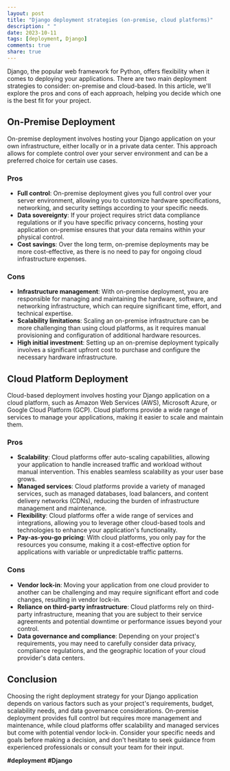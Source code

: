 ```yaml
---
layout: post
title: "Django deployment strategies (on-premise, cloud platforms)"
description: " "
date: 2023-10-11
tags: [deployment, Django]
comments: true
share: true
---
```


Django, the popular web framework for Python, offers flexibility when it comes to deploying your applications. There are two main deployment strategies to consider: on-premise and cloud-based. In this article, we'll explore the pros and cons of each approach, helping you decide which one is the best fit for your project.

## On-Premise Deployment

On-premise deployment involves hosting your Django application on your own infrastructure, either locally or in a private data center. This approach allows for complete control over your server environment and can be a preferred choice for certain use cases.

### Pros

- **Full control**: On-premise deployment gives you full control over your server environment, allowing you to customize hardware specifications, networking, and security settings according to your specific needs.
- **Data sovereignty**: If your project requires strict data compliance regulations or if you have specific privacy concerns, hosting your application on-premise ensures that your data remains within your physical control.
- **Cost savings**: Over the long term, on-premise deployments may be more cost-effective, as there is no need to pay for ongoing cloud infrastructure expenses.

### Cons

- **Infrastructure management**: With on-premise deployment, you are responsible for managing and maintaining the hardware, software, and networking infrastructure, which can require significant time, effort, and technical expertise.
- **Scalability limitations**: Scaling an on-premise infrastructure can be more challenging than using cloud platforms, as it requires manual provisioning and configuration of additional hardware resources.
- **High initial investment**: Setting up an on-premise deployment typically involves a significant upfront cost to purchase and configure the necessary hardware infrastructure.

## Cloud Platform Deployment

Cloud-based deployment involves hosting your Django application on a cloud platform, such as Amazon Web Services (AWS), Microsoft Azure, or Google Cloud Platform (GCP). Cloud platforms provide a wide range of services to manage your applications, making it easier to scale and maintain them.

### Pros

- **Scalability**: Cloud platforms offer auto-scaling capabilities, allowing your application to handle increased traffic and workload without manual intervention. This enables seamless scalability as your user base grows.
- **Managed services**: Cloud platforms provide a variety of managed services, such as managed databases, load balancers, and content delivery networks (CDNs), reducing the burden of infrastructure management and maintenance.
- **Flexibility**: Cloud platforms offer a wide range of services and integrations, allowing you to leverage other cloud-based tools and technologies to enhance your application's functionality.
- **Pay-as-you-go pricing**: With cloud platforms, you only pay for the resources you consume, making it a cost-effective option for applications with variable or unpredictable traffic patterns.

### Cons

- **Vendor lock-in**: Moving your application from one cloud provider to another can be challenging and may require significant effort and code changes, resulting in vendor lock-in.
- **Reliance on third-party infrastructure**: Cloud platforms rely on third-party infrastructure, meaning that you are subject to their service agreements and potential downtime or performance issues beyond your control.
- **Data governance and compliance**: Depending on your project's requirements, you may need to carefully consider data privacy, compliance regulations, and the geographic location of your cloud provider's data centers.

## Conclusion

Choosing the right deployment strategy for your Django application depends on various factors such as your project's requirements, budget, scalability needs, and data governance considerations. On-premise deployment provides full control but requires more management and maintenance, while cloud platforms offer scalability and managed services but come with potential vendor lock-in. Consider your specific needs and goals before making a decision, and don't hesitate to seek guidance from experienced professionals or consult your team for their input.

**#deployment** **#Django**